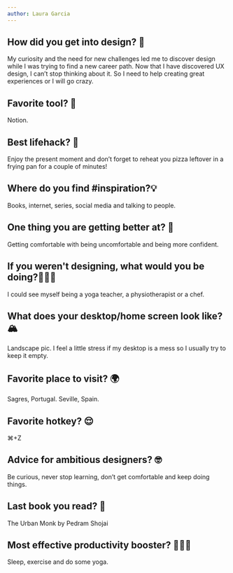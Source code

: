 ```yaml
---
author: Laura Garcia
---
```


## How did you get into design? 👀

My curiosity and the need for new challenges led me to discover design while I was trying to find a new career path. Now that I have discovered UX design, I can’t stop thinking about it. So I need to help creating great experiences or I will go crazy.

## Favorite tool? 📓

Notion.

## Best lifehack? 🍕

Enjoy the present moment and don’t forget to reheat you pizza leftover in a frying pan for a couple of minutes!

## Where do you find #inspiration?💡

Books, internet, series, social media and talking to people.

## One thing you are getting better at? 🚀

Getting comfortable with being uncomfortable and being more confident.

## If you weren't designing, what would you be doing?👩🏻‍🍳

I could see myself being a yoga teacher, a physiotherapist or a chef.

## What does your desktop/home screen look like? 🏔

Landscape pic. I feel a little stress if my desktop is a mess so I usually try to keep it empty.

## Favorite place to visit? 🌍

Sagres, Portugal.
Seville, Spain.

## Favorite hotkey? 😌

⌘+Z

## Advice for ambitious designers? 🤓

Be curious, never stop learning, don’t get comfortable and keep doing things.

## Last book you read? 📖

The Urban Monk by Pedram Shojai

## Most effective productivity booster? 🧘🏻‍♀️

Sleep, exercise and do some yoga.
